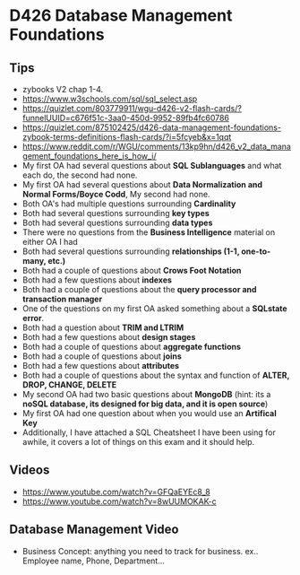 # D426 Database Management Foundations

## Tips

- zybooks V2 chap 1-4.
- <https://www.w3schools.com/sql/sql_select.asp>
- <https://quizlet.com/803779911/wgu-d426-v2-flash-cards/?funnelUUID=c676f51c-3aa0-450d-9952-89fb4fc60786>
- <https://quizlet.com/875102425/d426-data-management-foundations-zybook-terms-definitions-flash-cards/?i=5fcyeb&x=1qqt>
- <https://www.reddit.com/r/WGU/comments/13kp9hn/d426_v2_data_management_foundations_here_is_how_i/>
- My first OA had several questions about **SQL Sublanguages** and what each do, the second had none.
- My first OA had several questions about **Data Normalization and Normal Forms/Boyce Codd**, My second had none.
- Both OA's had multiple questions surrounding **Cardinality**
- Both had several questions surrounding **key types**
- Both had several questions surrounding **data types**
- There were no questions from the **Business Intelligence** material on either OA I had
- Both had several questions surrounding **relationships (1-1, one-to-many, etc.)**
- Both had a couple of questions about **Crows Foot Notation**
- Both had a few questions about **indexes**
- Both had a couple of questions about the **query processor and transaction manager**
- One of the questions on my first OA asked something about a **SQLstate error**.
- Both had a question about **TRIM and LTRIM**
- Both had a few questions about **design stages**
- Both had a couple of questions about **aggregate functions**
- Both had a couple of questions about **joins**
- Both had a few questions about **attributes**
- Both had a couple of questions about the syntax and function of **ALTER, DROP, CHANGE, DELETE**
- My second OA had two basic questions about **MongoDB** (hint: its a **noSQL database, its designed for big data, and it is open source**)
- My first OA had one question about when you would use an **Artifical Key**
- Additionally, I have attached a SQL Cheatsheet I have been using for awhile, it covers a lot of things on this exam and it should help.

## Videos

- <https://www.youtube.com/watch?v=GFQaEYEc8_8>
- <https://www.youtube.com/watch?v=8wUUMOKAK-c>

## Database Management Video

- Business Concept: anything you need to track for business. ex.. Employee name, Phone, Department...
